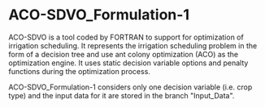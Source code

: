 # ACO-SDVO_Formulation-1
ACO-SDVO is a tool coded by FORTRAN to support for optimization of irrigation scheduling. It represents the irrigation scheduling problem in the form of a decision tree and use ant colony optimization (ACO) as the optimization engine. It uses static decision variable options and penalty functions during the optimization process. 

ACO-SDVO_Formulation-1 considers only one decision variable (i.e. crop type) and the input data for it are stored in the branch "Input_Data".
